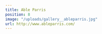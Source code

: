 ```yaml
---
title: Able Parris
position: 8
image: "/uploads/gallery__ableparris.jpg"
url: http://www.ableparris.com/
---
```


